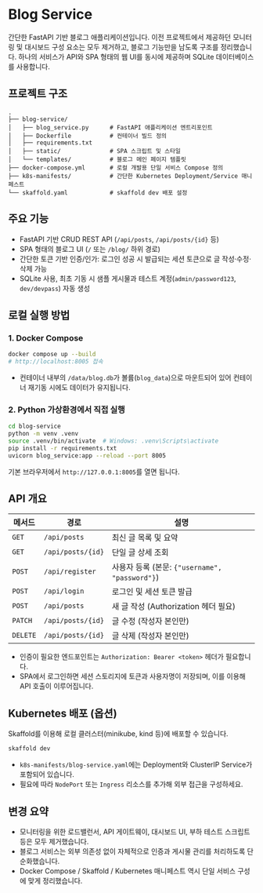 # Blog Service

간단한 FastAPI 기반 블로그 애플리케이션입니다. 이전 프로젝트에서 제공하던 모니터링 및 대시보드 구성 요소는 모두 제거하고, 블로그 기능만을 남도록 구조를 정리했습니다. 하나의 서비스가 API와 SPA 형태의 웹 UI를 동시에 제공하며 SQLite 데이터베이스를 사용합니다.

## 프로젝트 구조

```
.
├── blog-service/
│   ├── blog_service.py      # FastAPI 애플리케이션 엔트리포인트
│   ├── Dockerfile           # 컨테이너 빌드 정의
│   ├── requirements.txt
│   ├── static/              # SPA 스크립트 및 스타일
│   └── templates/           # 블로그 메인 페이지 템플릿
├── docker-compose.yml       # 로컬 개발용 단일 서비스 Compose 정의
├── k8s-manifests/           # 간단한 Kubernetes Deployment/Service 매니페스트
└── skaffold.yaml            # skaffold dev 배포 설정
```

## 주요 기능

- FastAPI 기반 CRUD REST API (`/api/posts`, `/api/posts/{id}` 등)
- SPA 형태의 블로그 UI (`/` 또는 `/blog/` 하위 경로)
- 간단한 토큰 기반 인증/인가: 로그인 성공 시 발급되는 세션 토큰으로 글 작성·수정·삭제 가능
- SQLite 사용, 최초 기동 시 샘플 게시물과 테스트 계정(`admin/password123`, `dev/devpass`) 자동 생성

## 로컬 실행 방법

### 1. Docker Compose

```bash
docker compose up --build
# http://localhost:8005 접속
```

- 컨테이너 내부의 `/data/blog.db`가 볼륨(`blog_data`)으로 마운트되어 있어 컨테이너 재기동 시에도 데이터가 유지됩니다.

### 2. Python 가상환경에서 직접 실행

```bash
cd blog-service
python -m venv .venv
source .venv/bin/activate  # Windows: .venv\Scripts\activate
pip install -r requirements.txt
uvicorn blog_service:app --reload --port 8005
```

기본 브라우저에서 `http://127.0.0.1:8005`를 열면 됩니다.

## API 개요

| 메서드 | 경로 | 설명 |
| ------ | ---- | ---- |
| `GET` | `/api/posts` | 최신 글 목록 및 요약 |
| `GET` | `/api/posts/{id}` | 단일 글 상세 조회 |
| `POST` | `/api/register` | 사용자 등록 (본문: `{"username", "password"}`) |
| `POST` | `/api/login` | 로그인 및 세션 토큰 발급 |
| `POST` | `/api/posts` | 새 글 작성 (Authorization 헤더 필요) |
| `PATCH` | `/api/posts/{id}` | 글 수정 (작성자 본인만) |
| `DELETE` | `/api/posts/{id}` | 글 삭제 (작성자 본인만) |

- 인증이 필요한 엔드포인트는 `Authorization: Bearer <token>` 헤더가 필요합니다.
- SPA에서 로그인하면 세션 스토리지에 토큰과 사용자명이 저장되며, 이를 이용해 API 호출이 이루어집니다.

## Kubernetes 배포 (옵션)

Skaffold를 이용해 로컬 클러스터(minikube, kind 등)에 배포할 수 있습니다.

```bash
skaffold dev
```

- `k8s-manifests/blog-service.yaml`에는 Deployment와 ClusterIP Service가 포함되어 있습니다.
- 필요에 따라 `NodePort` 또는 `Ingress` 리소스를 추가해 외부 접근을 구성하세요.

## 변경 요약

- 모니터링을 위한 로드밸런서, API 게이트웨이, 대시보드 UI, 부하 테스트 스크립트 등은 모두 제거했습니다.
- 블로그 서비스는 외부 의존성 없이 자체적으로 인증과 게시물 관리를 처리하도록 단순화했습니다.
- Docker Compose / Skaffold / Kubernetes 매니페스트 역시 단일 서비스 구성에 맞게 정리했습니다.

